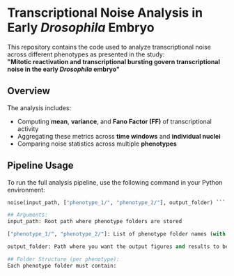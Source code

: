# Transcriptional Noise Analysis in Early *Drosophila* Embryo

This repository contains the code used to analyze transcriptional noise across different phenotypes as presented in the study:  
**"Mitotic reactivation and transcriptional bursting govern transcriptional noise in the early *Drosophila* embryo"**

## Overview

The analysis includes:
- Computing **mean**, **variance**, and **Fano Factor (FF)** of transcriptional activity
- Aggregating these metrics across **time windows** and **individual nuclei**
- Comparing noise statistics across multiple **phenotypes**

## Pipeline Usage

To run the full analysis pipeline, use the following command in your Python environment:

```python
noise(input_path, ["phenotype_1/", "phenotype_2/"], output_folder) ```

## Arguments:
input_path: Root path where phenotype folders are stored

["phenotype_1/", "phenotype_2/"]: List of phenotype folder names (with trailing slashes)

output_folder: Path where you want the output figures and results to be stored

## Folder Structure (per phenotype):
Each phenotype folder must contain:
